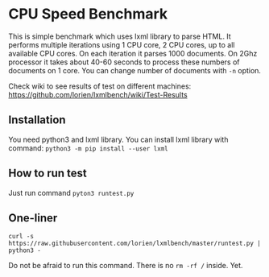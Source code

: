 # CPU Speed Benchmark

This is simple benchmark which uses lxml library to parse HTML. It performs multiple iterations using 1 CPU core, 2 CPU cores, up to all available CPU cores. On each iteration it parses 1000 documents. On 2Ghz processor it takes about 40-60 seconds to process these numbers of documents on 1 core. You can change number of documents with `-n` option.

Check wiki to see results of test on different machines: https://github.com/lorien/lxmlbench/wiki/Test-Results

## Installation

You need python3 and lxml library. You can install lxml library with command: `python3 -m pip install --user lxml`

## How to run test

Just run command `pyton3 runtest.py`

## One-liner

`curl -s https://raw.githubusercontent.com/lorien/lxmlbench/master/runtest.py | python3 -`

Do not be afraid to run this command. There is no `rm -rf /` inside. Yet.
